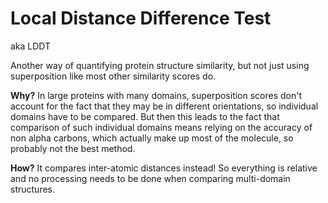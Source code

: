 # Local Distance Difference Test
aka LDDT

Another way of quantifying protein structure similarity, but not just using superposition like most other similarity scores do.

**Why?** In large proteins with many domains, superposition scores don't account for the fact that they may be in different orientations, so individual domains have to be compared. But then this leads to the fact that comparison of such individual domains means relying on the accuracy of non alpha carbons, which actually make up most of the molecule, so probably not the best method.

**How?** It compares inter-atomic distances instead! So everything is relative and no processing needs to be done when comparing multi-domain structures.